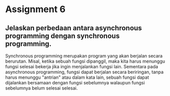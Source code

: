 # Assignment 6

## Jelaskan perbedaan antara asynchronous programming dengan synchronous programming.
Synchronous programming merupakan program yang akan berjalan secara berurutan. Misal, ketika sebuah fungsi dipanggil, maka kita harus menunggu fungsi selesai bekerja jika ingin menjalankan fungsi lain.
Sementara pada asynchronous programming, fungsi dapat berjalan secara beriringan, tanpa harus menunggu "antrian" atau dalam kata lain, sebuah fungsi dapat dijalankan bersamaan dengan fungsi sebelumnya walaupun fungsi sebelumnya belum selesai selesai.
